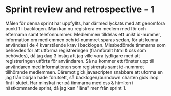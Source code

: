 # Sprint review and retrospective - 1 #

Målen för denna sprint har uppfyllts, har därmed lyckats med att genomföra punkt 1 i backlogen. 
Man kan nu registrera en medlem med för och efternamn samt telefonnummer. Medlemmen tilldelas ett unikt id-nummer, 
information om medlemmen och id-nummret sparas sedan, för att kunna användas i de 4 kvarstående krav i backlogen.
Missbedömde timmarna som behövdes för att utforma registreringen (framförallt html & css som behövdes), då jag dag 3 insåg att jag ville vara tydligare med att 
registreringen utförts för användaren. Så nu kommer ett fönster upp till användaren med informationen som registrerats samt id-nummret tillhörande medlemmen.
Däremot gick javascripten snabbare att uforma en jag från början hade förutsett, så backlogen/burndown charten gick ihop fint i slutet. 
Har minskat ner på timmarna med css & html:en i nästkommande sprint, då jag kan "låna" mer från sprint 1. 
